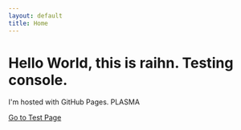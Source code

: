 ```yaml
---
layout: default
title: Home
---
```



# Hello World, this is raihn. Testing console.
I'm hosted with GitHub Pages.  PLASMA

[Go to Test Page](test.html)
